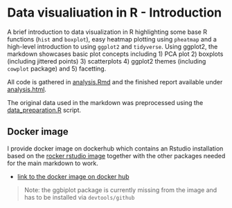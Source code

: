 # Data visualiuation in R - Introduction

A brief introduction to data visualization in R highlighting some base R functions (`hist` and `boxplot`), 
easy heatmap plotting using `pheatmap` and a high-level introduction to using `ggplot2` and `tidyverse`.
Using ggplot2, the markdown showcases basic plot concepts including 1) PCA plot 2) boxplots (including jittered points) 3) scatterplots 4) ggplot2 themes (including `cowplot` package) and 5) facetting.

All code is gathered in [analysis.Rmd](analysis.Rmd) and the finished report available under [analysis.html](analysis.html).

The original data used in the markdown was preprocessed using the [data_preparation.R](data_preparation.R) script.

## Docker image

I provide docker image on dockerhub which contains an Rstudio installation based on the [rocker rstudio image](https://hub.docker.com/r/rocker/rstudio) together with the other packages needed for the main markdown to work.

- [link to the docker image on docker hub](https://hub.docker.com/repository/docker/jhawe/rstudio_custom)

> Note: the ggbiplot package is currently missing from the image and has to be installed via `devtools/github`
